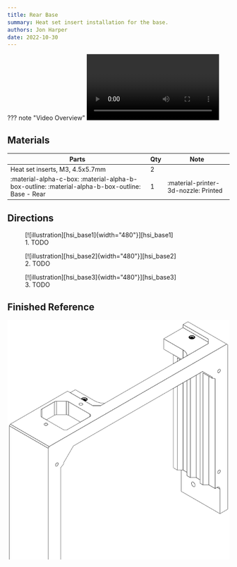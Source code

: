```yaml
---
title: Rear Base
summary: Heat set insert installation for the base.
authors: Jon Harper
date: 2022-10-30
---
```


??? note "Video Overview"
    ![type:video][vid_hsi_base]

## Materials

| Parts                             | Qty | Note                            |
|-----------------------------------|-----|---------------------------------|
| Heat set inserts, M3, 4.5x5.7mm   | 2   |                                 |
| :material-alpha-c-box: :material-alpha-b-box-outline: :material-alpha-b-box-outline: Base - Rear | 1   | :material-printer-3d-nozzle: Printed |

## Directions
                                                            
<figure markdown>
  [![illustration][hsi_base1]{width="480"}][hsi_base1]
  <figcaption>1. TODO</figcaption>
</figure>

<figure markdown>
  [![illustration][hsi_base2]{width="480"}][hsi_base2]
  <figcaption>2. TODO</figcaption>
</figure>

<figure markdown>
  [![illustration][hsi_base3]{width="480"}][hsi_base3]
  <figcaption>3. TODO</figcaption>
</figure>


## Finished Reference

![illustration][hsi_base_final]

[hsi_base1]: ../img/assembly/hsi/base/base_hsi1.png
[hsi_base2]: ../img/assembly/hsi/base/base_hsi2.png
[hsi_base3]: ../img/assembly/hsi/base/base_hsi3.png
[hsi_base_final]: ../img/assembly/hsi/base/base_hsi_final.png
[vid_hsi_base]: ../video/hsi_base.mp4
